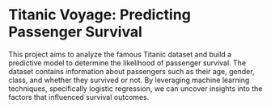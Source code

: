 # Titanic Voyage: Predicting Passenger Survival
This project aims to analyze the famous Titanic dataset and build a predictive model to determine the likelihood of passenger survival. The dataset contains information about passengers such as their age, gender, class, and whether they survived or not. By leveraging machine learning techniques, specifically logistic regression, we can uncover insights into the factors that influenced survival outcomes.
